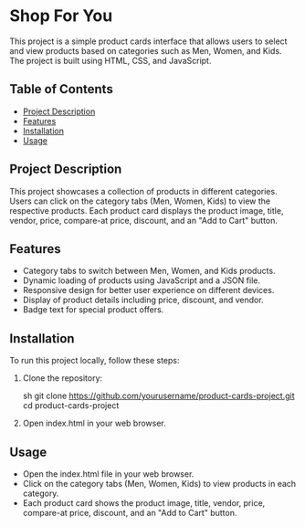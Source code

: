 # Shop For You

This project is a simple product cards interface that allows users to select and view products based on categories such as Men, Women, and Kids. The project is built using HTML, CSS, and JavaScript.

## Table of Contents

- [Project Description](#project-description)
- [Features](#features)
- [Installation](#installation)
- [Usage](#usage)

## Project Description

This project showcases a collection of products in different categories. Users can click on the category tabs (Men, Women, Kids) to view the respective products. Each product card displays the product image, title, vendor, price, compare-at price, discount, and an "Add to Cart" button.

## Features

- Category tabs to switch between Men, Women, and Kids products.
- Dynamic loading of products using JavaScript and a JSON file.
- Responsive design for better user experience on different devices.
- Display of product details including price, discount, and vendor.
- Badge text for special product offers.

## Installation

To run this project locally, follow these steps:

1. Clone the repository:

    sh
    git clone https://github.com/yourusername/product-cards-project.git
    cd product-cards-project
    

2. Open index.html in your web browser.

## Usage

- Open the index.html file in your web browser.
- Click on the category tabs (Men, Women, Kids) to view products in each category.
- Each product card shows the product image, title, vendor, price, compare-at price, discount, and an "Add to Cart" button.
